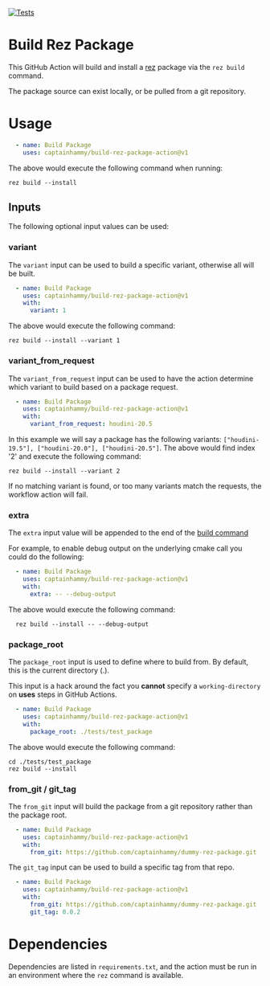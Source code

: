 [![Tests](https://github.com/captainhammy/build-rez-package-action/actions/workflows/tests.yml/badge.svg)](https://github.com/captainhammy/build-rez-package-action/actions/workflows/tests.yml)

# Build Rez Package

This GitHub Action will build and install a [rez](https://github.com/AcademySoftwareFoundation/rez) package via the `rez build` command.

The package source can exist locally, or be pulled from a git repository.

# Usage

```yaml
  - name: Build Package
    uses: captainhammy/build-rez-package-action@v1
```
The above would execute the following command when running:
```
rez build --install
```

## Inputs

The following optional input values can be used:

### variant

The `variant` input can be used to build a specific variant, otherwise all will be built.

```yaml
  - name: Build Package
    uses: captainhammy/build-rez-package-action@v1
    with:
      variant: 1
```
The above would execute the following command:
```
rez build --install --variant 1
```

### variant_from_request

The `variant_from_request` input can be used to have the action determine which variant to build based on a package request.

```yaml
  - name: Build Package
    uses: captainhammy/build-rez-package-action@v1
    with:
      variant_from_request: houdini-20.5
```

In this example we will say a package has the following variants: `["houdini-19.5"], ["houdini-20.0"], ["houdini-20.5"]`.
The above would find index '2' and execute the following command:
```
rez build --install --variant 2
```
If no matching variant is found, or too many variants match the requests, the workflow action will fail.

### extra

The `extra` input value will be appended to the end of the [build command](https://rez.readthedocs.io/en/stable/commands/rez-build.html)

For example, to enable debug output on the underlying cmake call you could do the following:

```yaml
  - name: Build Package
    uses: captainhammy/build-rez-package-action@v1
    with:
      extra: -- --debug-output
```
The above would execute the following command:
```
  rez build --install -- --debug-output
```

### package_root

The `package_root` input is used to define where to build from. By default, this is the current directory (.).

This input is a hack around the fact you **cannot** specify a `working-directory` on **uses** steps in GitHub Actions. 

```yaml
  - name: Build Package
    uses: captainhammy/build-rez-package-action@v1
    with:
      package_root: ./tests/test_package
```
The above would execute the following command:
```
cd ./tests/test_package
rez build --install
```

### from_git / git_tag

The `from_git` input will build the package from a git repository rather than the package root.

```yaml
  - name: Build Package
    uses: captainhammy/build-rez-package-action@v1
    with:
      from_git: https://github.com/captainhammy/dummy-rez-package.git
```

The `git_tag` input can be used to build a specific tag from that repo.
```yaml
  - name: Build Package
    uses: captainhammy/build-rez-package-action@v1
    with:
      from_git: https://github.com/captainhammy/dummy-rez-package.git
      git_tag: 0.0.2
```

# Dependencies

Dependencies are listed in `requirements.txt`, and the action must be run in an environment where the `rez` command is
available. 
